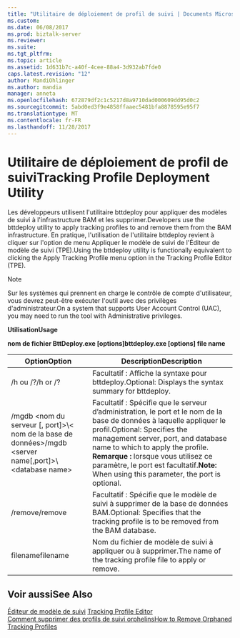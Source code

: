 ```yaml
---
title: "Utilitaire de déploiement de profil de suivi | Documents Microsoft"
ms.custom: 
ms.date: 06/08/2017
ms.prod: biztalk-server
ms.reviewer: 
ms.suite: 
ms.tgt_pltfrm: 
ms.topic: article
ms.assetid: 1d631b7c-a40f-4cee-88a4-3d932ab7fde0
caps.latest.revision: "12"
author: MandiOhlinger
ms.author: mandia
manager: anneta
ms.openlocfilehash: 672879df2c1c5217d8a9710dad000609dd95d0c2
ms.sourcegitcommit: 5abd0ed3f9e4858ffaaec5481bfa8878595e95f7
ms.translationtype: MT
ms.contentlocale: fr-FR
ms.lasthandoff: 11/28/2017
---
```

# <a name="tracking-profile-deployment-utility"></a><span data-ttu-id="ebce5-102">Utilitaire de déploiement de profil de suivi</span><span class="sxs-lookup"><span data-stu-id="ebce5-102">Tracking Profile Deployment Utility</span></span>
<span data-ttu-id="ebce5-103">Les développeurs utilisent l'utilitaire bttdeploy pour appliquer des modèles de suivi à l'infrastructure BAM et les supprimer.</span><span class="sxs-lookup"><span data-stu-id="ebce5-103">Developers use the bttdeploy utility to apply tracking profiles to and remove them from the BAM infrastructure.</span></span> <span data-ttu-id="ebce5-104">En pratique, l'utilisation de l'utilitaire bttdeploy revient à cliquer sur l'option de menu Appliquer le modèle de suivi de l'Éditeur de modèle de suivi (TPE).</span><span class="sxs-lookup"><span data-stu-id="ebce5-104">Using the bttdeploy utility is functionally equivalent to clicking the Apply Tracking Profile menu option in the Tracking Profile Editor (TPE).</span></span>  
  
> [!NOTE]
>  <span data-ttu-id="ebce5-105">Sur les systèmes qui prennent en charge le contrôle de compte d'utilisateur, vous devrez peut-être exécuter l'outil avec des privilèges d'administrateur.</span><span class="sxs-lookup"><span data-stu-id="ebce5-105">On a system that supports User Account Control (UAC), you may need to run the tool with Administrative privileges.</span></span>  
  
 <span data-ttu-id="ebce5-106">**Utilisation**</span><span class="sxs-lookup"><span data-stu-id="ebce5-106">**Usage**</span></span>  
  
 <span data-ttu-id="ebce5-107">**nom de fichier BttDeploy.exe [options]**</span><span class="sxs-lookup"><span data-stu-id="ebce5-107">**bttdeploy.exe [options] file name**</span></span>  
  
|<span data-ttu-id="ebce5-108">Option</span><span class="sxs-lookup"><span data-stu-id="ebce5-108">Option</span></span>|<span data-ttu-id="ebce5-109"> Description</span><span class="sxs-lookup"><span data-stu-id="ebce5-109">Description</span></span>|  
|------------|-----------------|  
|<span data-ttu-id="ebce5-110">/h ou /?</span><span class="sxs-lookup"><span data-stu-id="ebce5-110">/h or /?</span></span>|<span data-ttu-id="ebce5-111">Facultatif : Affiche la syntaxe pour bttdeploy.</span><span class="sxs-lookup"><span data-stu-id="ebce5-111">Optional: Displays the syntax summary for bttdeploy.</span></span>|  
|<span data-ttu-id="ebce5-112">/mgdb \<nom du serveur [, port]\>\\< nom de la base de données\></span><span class="sxs-lookup"><span data-stu-id="ebce5-112">/mgdb \<server name[,port]\>\\<database name\></span></span>|<span data-ttu-id="ebce5-113">Facultatif : Spécifie que le serveur d’administration, le port et le nom de la base de données à laquelle appliquer le profil.</span><span class="sxs-lookup"><span data-stu-id="ebce5-113">Optional: Specifies the management server, port, and database name to which to apply the profile.</span></span> <span data-ttu-id="ebce5-114">**Remarque :** lorsque vous utilisez ce paramètre, le port est facultatif.</span><span class="sxs-lookup"><span data-stu-id="ebce5-114">**Note:**  When using this parameter, the port is optional.</span></span>|  
|<span data-ttu-id="ebce5-115">/remove</span><span class="sxs-lookup"><span data-stu-id="ebce5-115">/remove</span></span>|<span data-ttu-id="ebce5-116">Facultatif : Spécifie que le modèle de suivi à supprimer de la base de données BAM.</span><span class="sxs-lookup"><span data-stu-id="ebce5-116">Optional: Specifies that the tracking profile is to be removed from the BAM database.</span></span>|  
|<span data-ttu-id="ebce5-117">filename</span><span class="sxs-lookup"><span data-stu-id="ebce5-117">filename</span></span>|<span data-ttu-id="ebce5-118">Nom du fichier de modèle de suivi à appliquer ou à supprimer.</span><span class="sxs-lookup"><span data-stu-id="ebce5-118">The name of the tracking profile file to apply or remove.</span></span>|  
  
## <a name="see-also"></a><span data-ttu-id="ebce5-119">Voir aussi</span><span class="sxs-lookup"><span data-stu-id="ebce5-119">See Also</span></span>  
 <span data-ttu-id="ebce5-120">[Éditeur de modèle de suivi](../core/tracking-profile-editor.md) </span><span class="sxs-lookup"><span data-stu-id="ebce5-120">[Tracking Profile Editor](../core/tracking-profile-editor.md) </span></span>  
 [<span data-ttu-id="ebce5-121">Comment supprimer des profils de suivi orphelins</span><span class="sxs-lookup"><span data-stu-id="ebce5-121">How to Remove Orphaned Tracking Profiles</span></span>](../core/how-to-remove-orphaned-tracking-profiles.md)